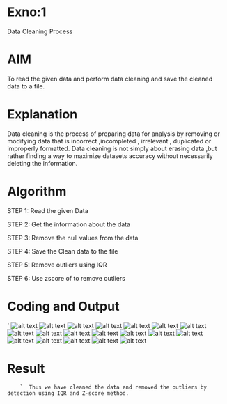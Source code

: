 # Exno:1
Data Cleaning Process

# AIM
To read the given data and perform data cleaning and save the cleaned data to a file.

# Explanation
Data cleaning is the process of preparing data for analysis by removing or modifying data that is incorrect ,incompleted , irrelevant , duplicated or improperly formatted. Data cleaning is not simply about erasing data ,but rather finding a way to maximize datasets accuracy without necessarily deleting the information.

# Algorithm
STEP 1: Read the given Data

STEP 2: Get the information about the data

STEP 3: Remove the null values from the data

STEP 4: Save the Clean data to the file

STEP 5: Remove outliers using IQR

STEP 6: Use zscore of to remove outliers

# Coding and Output
`
    ![alt text](<Screenshot 2025-05-06 174843.png>)
    ![alt text](<Screenshot 2025-05-06 174855.png>)
    ![alt text](<Screenshot 2025-05-06 174908.png>)
    ![alt text](<Screenshot 2025-05-06 174931.png>)
    ![alt text](<Screenshot 2025-05-06 174940.png>)
    ![alt text](<Screenshot 2025-05-06 175356.png>)
    ![alt text](<Screenshot 2025-05-06 175414.png>)
    ![alt text](<Screenshot 2025-05-06 175429.png>)
    ![alt text](<Screenshot 2025-05-06 175441.png>)
    ![alt text](<Screenshot 2025-05-06 175456.png>)
    ![alt text](<Screenshot 2025-05-06 175506.png>)
    ![alt text](<Screenshot 2025-05-06 175518.png>)
    ![alt text](<Screenshot 2025-05-06 175529.png>)
    ![alt text](<Screenshot 2025-05-06 175545.png>)
    ![alt text](<Screenshot 2025-05-06 175600.png>)
    ![alt text](<Screenshot 2025-05-06 175611.png>)
    ![alt text](<Screenshot 2025-05-06 175627.png>)
    ![alt text](<Screenshot 2025-05-06 175638.png>)
    ![alt text](<Screenshot 2025-05-06 175650.png>)

# Result

        `  Thus we have cleaned the data and removed the outliers by detection using IQR and Z-score method.
